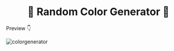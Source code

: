 <h1 align = center>🎨 Random Color Generator 🎨</h1>

Preview 👇


![colorgenerator](https://user-images.githubusercontent.com/58648780/211207725-8d445236-5ca1-4306-afe0-c064142b2e84.png)
